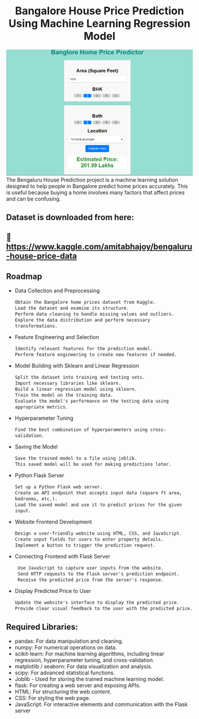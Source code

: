 <h1 align="center">Bangalore House Price Prediction Using Machine Learning Regression Model</h1>

![logo](https://github.com/1samaresh1/Bangalore_House_Price_Prediction_Using_Machine_Learning_Regression_Model/blob/main/image.png)
The Bengaluru House Prediction project is a machine learning solution designed to help people in Bangalore predict home prices accurately. This is useful because buying a home involves many factors that affect prices and can be confusing.

## Dataset is downloaded from here:
## 🔗  https://www.kaggle.com/amitabhajoy/bengaluru-house-price-data



## Roadmap

- Data Collection and Preprocessing

      Obtain the Bangalore home prices dataset from Kaggle.
      Load the dataset and examine its structure.
      Perform data cleaning to handle missing values and outliers.
      Explore the data distribution and perform necessary transformations.

-  Feature Engineering and Selection

       Identify relevant features for the prediction model.
       Perform feature engineering to create new features if needed.
      
- Model Building with Sklearn and Linear Regression

      Split the dataset into training and testing sets.
      Import necessary libraries like sklearn.
      Build a linear regression model using sklearn.
      Train the model on the training data.
      Evaluate the model's performance on the testing data using appropriate metrics.

- Hyperparameter Tuning 



      Find the best combination of hyperparameters using cross-validation.
- Saving the Model

      Save the trained model to a file using joblib.
      This saved model will be used for making predictions later.
- Python Flask Server

      Set up a Python Flask web server.
      Create an API endpoint that accepts input data (square ft area, bedrooms, etc.).
      Load the saved model and use it to predict prices for the given input.
- Website Frontend Development

      Design a user-friendly website using HTML, CSS, and JavaScript.
      Create input fields for users to enter property details.
      Implement a button to trigger the prediction request.
- Connecting Frontend with Flask Server

       Use JavaScript to capture user inputs from the website.
       Send HTTP requests to the Flask server's prediction endpoint.
       Receive the predicted price from the server's response.
- Display Predicted Price to User

      Update the website's interface to display the predicted price.
      Provide clear visual feedback to the user with the predicted price.

## Required Libraries:
- pandas: For data manipulation and cleaning.
- numpy: For numerical operations on data.
- scikit-learn: For machine learning algorithms, including linear regression, hyperparameter tuning, and cross-validation.
- matplotlib / seaborn: For data visualization and analysis.
- scipy: For advanced statistical functions.
- Joblib - Used for storing the trained machine learning model.
- flask: For creating a web server and exposing APIs.
- HTML: For structuring the web content.
- CSS: For styling the web page.
- JavaScript: For interactive elements and communication with the Flask server
